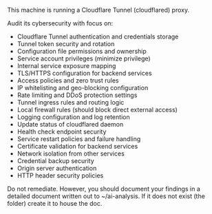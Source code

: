 This machine is running a Cloudflare Tunnel (cloudflared) proxy.

Audit its cybersecurity with focus on:
- Cloudflare Tunnel authentication and credentials storage
- Tunnel token security and rotation
- Configuration file permissions and ownership
- Service account privileges (minimize privilege)
- Internal service exposure mapping
- TLS/HTTPS configuration for backend services
- Access policies and zero trust rules
- IP whitelisting and geo-blocking configuration
- Rate limiting and DDoS protection settings
- Tunnel ingress rules and routing logic
- Local firewall rules (should block direct external access)
- Logging configuration and log retention
- Update status of cloudflared daemon
- Health check endpoint security
- Service restart policies and failure handling
- Certificate validation for backend services
- Network isolation from other services
- Credential backup security
- Origin server authentication
- HTTP header security policies

Do not remediate. However, you should document your findings in a detailed document written out to ~/ai-analysis. If it does not exist (the folder) create it to house the doc.
